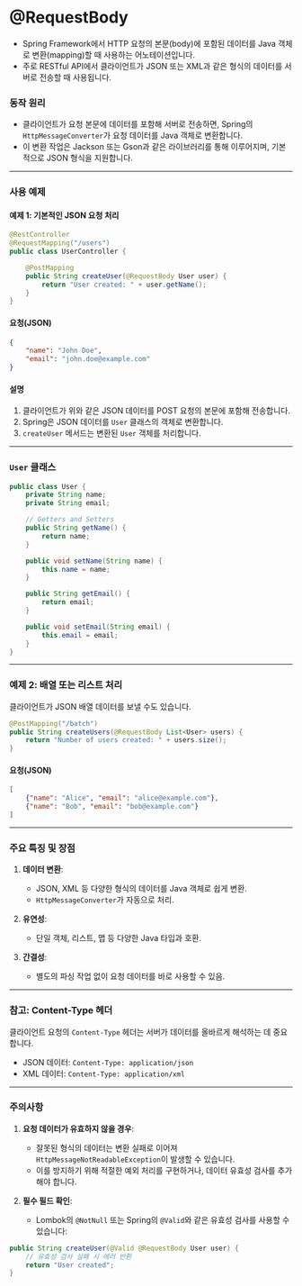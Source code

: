 # @RequestBody
- Spring Framework에서 HTTP 요청의 본문(body)에 포함된 데이터를 Java 객체로 변환(mapping)할 때 사용하는 어노테이션입니다. 
- 주로 RESTful API에서 클라이언트가 JSON 또는 XML과 같은 형식의 데이터를 서버로 전송할 때 사용됩니다.

### 동작 원리
- 클라이언트가 요청 본문에 데이터를 포함해 서버로 전송하면, Spring의 `HttpMessageConverter`가 요청 데이터를 Java 객체로 변환합니다.
- 이 변환 작업은 Jackson 또는 Gson과 같은 라이브러리를 통해 이루어지며, 기본적으로 JSON 형식을 지원합니다.

---
### 사용 예제
#### 예제 1: 기본적인 JSON 요청 처리
```java
@RestController
@RequestMapping("/users")
public class UserController {

    @PostMapping
    public String createUser(@RequestBody User user) {
        return "User created: " + user.getName();
    }
}

```
#### 요청(JSON)
```json
{
    "name": "John Doe",
    "email": "john.doe@example.com"
}
```

#### 설명

1. 클라이언트가 위와 같은 JSON 데이터를 POST 요청의 본문에 포함해 전송합니다.
2. Spring은 JSON 데이터를 `User` 클래스의 객체로 변환합니다.
3. `createUser` 메서드는 변환된 `User` 객체를 처리합니다.

---

### `User` 클래스
```java
public class User {
    private String name;
    private String email;

    // Getters and Setters
    public String getName() {
        return name;
    }

    public void setName(String name) {
        this.name = name;
    }

    public String getEmail() {
        return email;
    }

    public void setEmail(String email) {
        this.email = email;
    }
}

```

---

### 예제 2: 배열 또는 리스트 처리

클라이언트가 JSON 배열 데이터를 보낼 수도 있습니다.

```java
@PostMapping("/batch")
public String createUsers(@RequestBody List<User> users) {
    return "Number of users created: " + users.size();
}
```

#### 요청(JSON)
```json
[
    {"name": "Alice", "email": "alice@example.com"},
    {"name": "Bob", "email": "bob@example.com"}
]
```

---

### 주요 특징 및 장점

1. **데이터 변환**:
    
    - JSON, XML 등 다양한 형식의 데이터를 Java 객체로 쉽게 변환.
    - `HttpMessageConverter`가 자동으로 처리.
2. **유연성**:
    
    - 단일 객체, 리스트, 맵 등 다양한 Java 타입과 호환.
3. **간결성**:
    
    - 별도의 파싱 작업 없이 요청 데이터를 바로 사용할 수 있음.

---

### 참고: Content-Type 헤더

클라이언트 요청의 `Content-Type` 헤더는 서버가 데이터를 올바르게 해석하는 데 중요합니다.

- JSON 데이터: `Content-Type: application/json`
- XML 데이터: `Content-Type: application/xml`

---

### 주의사항

1. **요청 데이터가 유효하지 않을 경우**:
    
    - 잘못된 형식의 데이터는 변환 실패로 이어져 `HttpMessageNotReadableException`이 발생할 수 있습니다.
    - 이를 방지하기 위해 적절한 예외 처리를 구현하거나, 데이터 유효성 검사를 추가해야 합니다.
2. **필수 필드 확인**:
    
    - Lombok의 `@NotNull` 또는 Spring의 `@Valid`와 같은 유효성 검사를 사용할 수 있습니다:
        
```java
public String createUser(@Valid @RequestBody User user) {
    // 유효성 검사 실패 시 에러 반환
    return "User created";
}
```